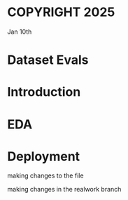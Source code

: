 # COPYRIGHT 2025
Jan 10th

# Dataset Evals

# Introduction

# EDA

# Deployment

making changes to the file

making changes in the realwork branch